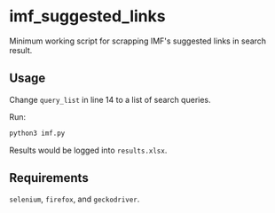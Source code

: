 # imf_suggested_links
Minimum working script for scrapping IMF's suggested links in search result.

## Usage
Change `query_list` in line 14 to a list of search queries.

Run:

```bash
python3 imf.py
```

Results would be logged into `results.xlsx`.

## Requirements
`selenium`, `firefox`, and `geckodriver`.
